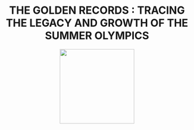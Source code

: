 <h1 align="center"> <b>THE GOLDEN RECORDS : TRACING THE LEGACY AND GROWTH OF THE SUMMER OLYMPICS</b> </h1> 

<div align="center">
  <img height="200" src="https://media2.giphy.com/media/v1.Y2lkPTc5MGI3NjExcmFwdXliN3N2bGV3Z2F3d3R1MDRkcTR6Y2I4em1waXZoZHp0eWphOSZlcD12MV9pbnRlcm5hbF9naWZfYnlfaWQmY3Q9cw/ZUcB6SxuFMYgWpElOm/giphy.gif"  />
</div>

